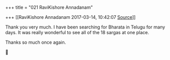 +++
title = "021 RaviKishore Annadanam"

+++
[[RaviKishore Annadanam	2017-03-14, 10:42:07 [Source](https://groups.google.com/g/samskrita/c/Ok69FE-k2hU)]]



Thank you very much. I have been searching for Bharata in Telugu for many days. It was really wonderful to see all of the 18 sargas at one place.

  

Thanks so much once again.



